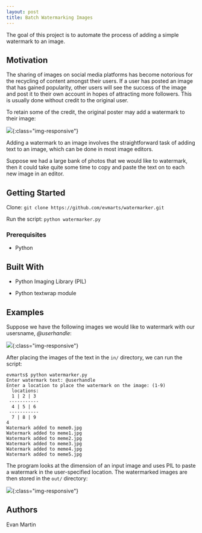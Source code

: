 ```yaml
---
layout: post
title: Batch Watermarking Images
---
```


The goal of this project is to automate the process of adding a simple watermark to an image.

## Motivation

The sharing of images on social media platforms has become notorious for the recycling of content amongst their users. If a user has posted an image that has gained popularity, other users will see the success of the image and post it to their own account in hopes of attracting more followers. This is usually done without credit to the original user. 

To retain some of the credit, the original poster may add a watermark to their image: 

![](/blog/_img/figs/watermarker/example.png){:class="img-responsive"}

Adding a watermark to an image involves the straightforward task of adding text to an image, which can be done in most image editors. 

Suppose we had a large bank of photos that we would like to watermark, then it could take quite some time to copy and paste the text on to each new image in an editor. 

## Getting Started

Clone:
```git clone https://github.com/evmarts/watermarker.git```

Run the script:
```python watermarker.py```

### Prerequisites

- Python

## Built With

* Python Imaging Library (PIL)

* Python textwrap module

## Examples

Suppose we have the following images we would like to watermark with our usersname, *@userhandle*:

![](/blog/_img/figs/watermarker/batch.png){:class="img-responsive"}

After placing the images of the text in the ```in/``` directory, we can run the script:

~~~
evmarts$ python watermarker.py
Enter watermark text: @userhandle
Enter a location to place the watermark on the image: (1-9)
  locations: 
  1 | 2 | 3 
 ----------- 
  4 | 5 | 6 
 ----------- 
  7 | 8 | 9 
4
Watermark added to meme0.jpg
Watermark added to meme1.jpg
Watermark added to meme2.jpg
Watermark added to meme3.jpg
Watermark added to meme4.jpg
Watermark added to meme5.jpg

~~~

The program looks at the dimension of an input image and uses PIL to paste a watermark in the user-specified location. The watermarked images are then stored in the ```out/``` directory:

![](/blog/_img/figs/watermarker/batch_example.png){:class="img-responsive"}


## Authors

Evan Martin

